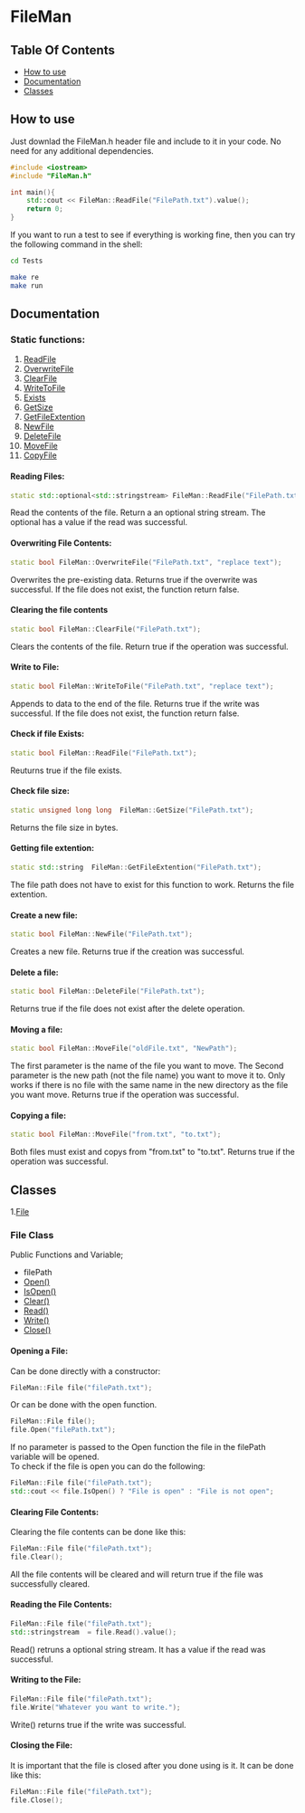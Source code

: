 # FileMan
## Table Of Contents
- [How to use](#how-to-use)
- [Documentation](#doc)
- [Classes](#classes)

<a id = "how-to-use"> </a>

## How to use
Just downlad the FileMan.h header file and include to it in your code. No need for any additional dependencies.

```c++
#include <iostream>
#include "FileMan.h"

int main(){
    std::cout << FileMan::ReadFile("FilePath.txt").value();
    return 0;
}
```

If you want to run a test to see if everything is working fine, then you can try the following command in the shell:
```sh
cd Tests

make re
make run
```

<a id = "doc"> </a>

## Documentation

### Static functions:
1. [ReadFile](#reading-files)
2. [OverwriteFile](#overwriting-file-contents)
3. [ClearFile](#clearing-the-file-contents)
4. [WriteToFile](#write-to-file)
5. [Exists](#check-if-file-exists)
6. [GetSize](#check-file-size)
6. [GetFileExtention](#getting-file-extention)
7. [NewFile](#create-a-new-file)
8. [DeleteFile](#delete-a-file)
9. [MoveFile](#Moving-a-file)
10. [CopyFile](#copying-a-file)


#### Reading Files:
```c++
static std::optional<std::stringstream> FileMan::ReadFile("FilePath.txt");
```
Read the contents of the file. Return a an optional string stream. The optional has a value if the read was successful.

#### Overwriting File Contents:
```c++
static bool FileMan::OverwriteFile("FilePath.txt", "replace text");
```
Overwrites the pre-existing data. Returns true if the overwrite was successful. If the file does not exist, the function return false.

#### Clearing the file contents
```c++
static bool FileMan::ClearFile("FilePath.txt");
```
Clears the contents of the file. Return true if the operation was successful. 

#### Write to File:
```c++
static bool FileMan::WriteToFile("FilePath.txt", "replace text");
```
Appends to data to the end of the file. Returns true if the write was successful. If the file does not exist, the function return false.

#### Check if file Exists:
```c++
static bool FileMan::ReadFile("FilePath.txt");
```
Reuturns true if the file exists.

#### Check file size:
```c++
static unsigned long long  FileMan::GetSize("FilePath.txt");
```
Returns the file size in bytes.

#### Getting file extention:
```c++
static std::string  FileMan::GetFileExtention("FilePath.txt");
```
The file path does not have to exist for this function to work. Returns the file extention.

#### Create a new file:
```c++
static bool FileMan::NewFile("FilePath.txt");
```
Creates a new file. Returns true if the creation was successful. 

#### Delete a file:
```c++
static bool FileMan::DeleteFile("FilePath.txt");
```
Returns true if the file does not exist after the delete operation.

#### Moving a file:
```c++
static bool FileMan::MoveFile("oldFile.txt", "NewPath");
```
The first parameter is the name of the file you want to move. The Second parameter is the new path (not the file name) you want to move it to. Only works if there is no file with the same name in the new directory as the file you want move. Returns true if the operation was successful.

#### Copying a file:
```c++
static bool FileMan::MoveFile("from.txt", "to.txt");
```
Both files must exist and copys from "from.txt" to "to.txt". Returns true if the operation was successful.

## Classes

1.[File](#file-class)

### File Class

Public Functions and Variable;

- filePath
- [Open()](#opening-a-file)
- [IsOpen()](#opening-a-file)
- [Clear()](#clearing-file-contents)
- [Read()](#reading-the-file-contents)
- [Write()](#writing-to-the-file)
- [Close()](#closing-the-file)

#### Opening a File:
Can be done directly with a constructor:
```c++
FileMan::File file("filePath.txt");
```
Or can be done with the open function.
```c++
FileMan::File file();
file.Open("filePath.txt");
```
If no parameter is passed to the Open function the file in the filePath variable will be opened.<br/>
To check if the file is open you can do the following:
```c++
FileMan::File file("filePath.txt");
std::cout << file.IsOpen() ? "File is open" : "File is not open";
```
#### Clearing File Contents:
Clearing the file contents can be done like this:
```c++
FileMan::File file("filePath.txt");
file.Clear();
```
All the file contents will be cleared and will return true if the file was successfully cleared.

#### Reading the File Contents:
```c++
FileMan::File file("filePath.txt");
std::stringstream  = file.Read().value();
```
Read() retruns a optional string stream. It has a value if the read was successful.

#### Writing to the File:
```c++
FileMan::File file("filePath.txt");
file.Write("Whatever you want to write.");
```
Write() returns true if the write was successful.

#### Closing the File:
It is important that the file is closed after you done using is it. It can be done like this:
```c++
FileMan::File file("filePath.txt");
file.Close();
```
